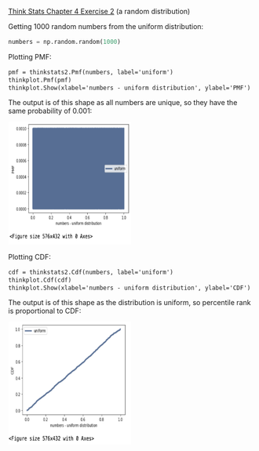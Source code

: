 [Think Stats Chapter 4 Exercise 2](http://greenteapress.com/thinkstats2/html/thinkstats2005.html#toc41) (a random distribution)

Getting 1000 random numbers from the uniform distribution:

```python
numbers = np.random.random(1000)
```
Plotting PMF:

```pyhton
pmf = thinkstats2.Pmf(numbers, label='uniform')
thinkplot.Pmf(pmf) 
thinkplot.Show(xlabel='numbers - uniform distribution', ylabel='PMF')
```
The output is of this shape as all numbers are unique, so they have the same probability of 0.001:

<img src='img/pmf_uniform.png' width='250' height='250'>

Plotting CDF:

```pyhton
cdf = thinkstats2.Cdf(numbers, label='uniform') 
thinkplot.Cdf(cdf) 
thinkplot.Show(xlabel='numbers - uniform distribution', ylabel='CDF')
```
The output is of this shape as the distribution is uniform, so percentile rank is proportional to CDF:

<img src='img/cdf_uniform.png' width='250' height='250'>
